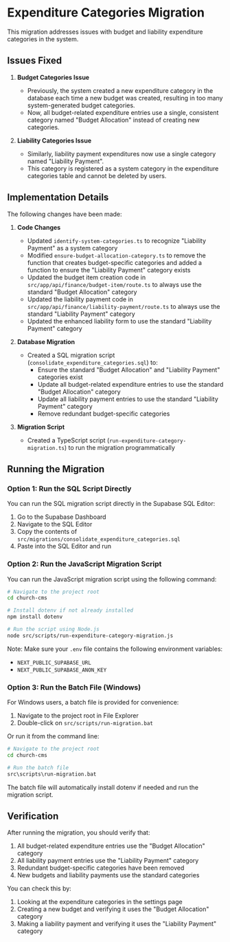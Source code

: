 # Expenditure Categories Migration

This migration addresses issues with budget and liability expenditure categories in the system.

## Issues Fixed

1. **Budget Categories Issue**
   - Previously, the system created a new expenditure category in the database each time a new budget was created, resulting in too many system-generated budget categories.
   - Now, all budget-related expenditure entries use a single, consistent category named "Budget Allocation" instead of creating new categories.

2. **Liability Categories Issue**
   - Similarly, liability payment expenditures now use a single category named "Liability Payment".
   - This category is registered as a system category in the expenditure categories table and cannot be deleted by users.

## Implementation Details

The following changes have been made:

1. **Code Changes**
   - Updated `identify-system-categories.ts` to recognize "Liability Payment" as a system category
   - Modified `ensure-budget-allocation-category.ts` to remove the function that creates budget-specific categories and added a function to ensure the "Liability Payment" category exists
   - Updated the budget item creation code in `src/app/api/finance/budget-item/route.ts` to always use the standard "Budget Allocation" category
   - Updated the liability payment code in `src/app/api/finance/liability-payment/route.ts` to always use the standard "Liability Payment" category
   - Updated the enhanced liability form to use the standard "Liability Payment" category

2. **Database Migration**
   - Created a SQL migration script (`consolidate_expenditure_categories.sql`) to:
     - Ensure the standard "Budget Allocation" and "Liability Payment" categories exist
     - Update all budget-related expenditure entries to use the standard "Budget Allocation" category
     - Update all liability payment entries to use the standard "Liability Payment" category
     - Remove redundant budget-specific categories

3. **Migration Script**
   - Created a TypeScript script (`run-expenditure-category-migration.ts`) to run the migration programmatically

## Running the Migration

### Option 1: Run the SQL Script Directly

You can run the SQL migration script directly in the Supabase SQL Editor:

1. Go to the Supabase Dashboard
2. Navigate to the SQL Editor
3. Copy the contents of `src/migrations/consolidate_expenditure_categories.sql`
4. Paste into the SQL Editor and run

### Option 2: Run the JavaScript Migration Script

You can run the JavaScript migration script using the following command:

```bash
# Navigate to the project root
cd church-cms

# Install dotenv if not already installed
npm install dotenv

# Run the script using Node.js
node src/scripts/run-expenditure-category-migration.js
```

Note: Make sure your `.env` file contains the following environment variables:
- `NEXT_PUBLIC_SUPABASE_URL`
- `NEXT_PUBLIC_SUPABASE_ANON_KEY`

### Option 3: Run the Batch File (Windows)

For Windows users, a batch file is provided for convenience:

1. Navigate to the project root in File Explorer
2. Double-click on `src/scripts/run-migration.bat`

Or run it from the command line:

```bash
# Navigate to the project root
cd church-cms

# Run the batch file
src\scripts\run-migration.bat
```

The batch file will automatically install dotenv if needed and run the migration script.

## Verification

After running the migration, you should verify that:

1. All budget-related expenditure entries use the "Budget Allocation" category
2. All liability payment entries use the "Liability Payment" category
3. Redundant budget-specific categories have been removed
4. New budgets and liability payments use the standard categories

You can check this by:

1. Looking at the expenditure categories in the settings page
2. Creating a new budget and verifying it uses the "Budget Allocation" category
3. Making a liability payment and verifying it uses the "Liability Payment" category
